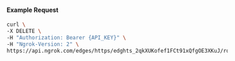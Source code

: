 <!-- Code generated for API Clients. DO NOT EDIT. -->

#### Example Request

```bash
curl \
-X DELETE \
-H "Authorization: Bearer {API_KEY}" \
-H "Ngrok-Version: 2" \
https://api.ngrok.com/edges/https/edghts_2qkXUKofef1FCt91xQfgOE3XKuJ/routes/edghtsrt_2qkXUSIudwH39QnKQCYw8SHM4oe/user_agent_filter
```
